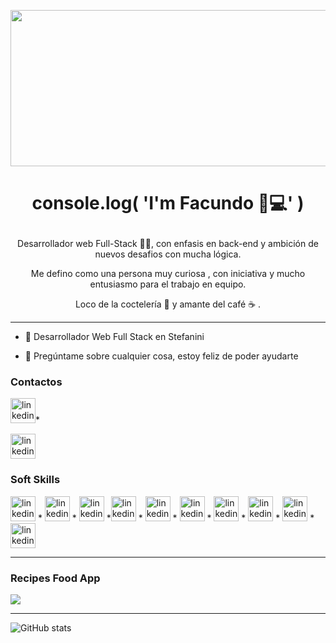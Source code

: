 <p align="center">
<img  width="600" height="250" src="https://media.giphy.com/media/iIqmM5tTjmpOB9mpbn/giphy.gif">
  </p>

#          		<p  align="center">                console.log( 'I'm Facundo 👋💻' )  </p>



<p  align="center">      Desarrollador web Full-Stack 👨‍💻, con enfasis en back-end y ambición de nuevos desafios con mucha lógica.</p>
<p  align="center"> Me defino como una persona muy curiosa , con iniciativa y mucho entusiasmo para el trabajo en equipo.</p>
           <p  align="center">Loco de la coctelería 🍹 y amante del café ☕ . </p>


---

- 🔭 Desarrollador Web Full Stack en Stefanini


- 💬 Pregúntame sobre cualquier cosa, estoy feliz de poder ayudarte




<h3>Contactos</h3>


 [<img src='https://www.flaticon.es/icono-gratis/linkedin_145807?term=linkedin&page=1&position=3&page=1&position=3&related_id=145807&origin=search' alt='linkedin' height='40'>](https://www.linkedin.com/in/facundo-duartes-dev//)*             

 [<img src='https://image.flaticon.com/icons/png/512/281/281769.png' alt='linkedin' height='40'>](https://www.linkedin.com/in/https://www.linkedin.com/in/facundo-duartes-dev//)   

<h3>Soft Skills</h3>

 [<img src='https://upload.wikimedia.org/wikipedia/commons/thumb/9/99/Unofficial_JavaScript_logo_2.svg/1200px-Unofficial_JavaScript_logo_2.svg.png' alt='linkedin' height='40'>](https://www.linkedin.com/in/https://www.linkedin.com/in/facundo-duartes-dev//)  * [<img src='https://elblogdecodigo.files.wordpress.com/2014/12/java_logo.png' alt='linkedin' height='40'>](https://www.linkedin.com/in/https://www.linkedin.com/in/facundo-duartes-dev//) * [<img src='https://cleventy.com/wp-content/uploads/2020/05/spring-boot.png' alt='linkedin' height='40'>](https://www.linkedin.com/in/https://www.linkedin.com/in/facundo-duartes-dev//) *[<img src='https://www.pablocabeza.xyz//assets/images/tecnologias/react.png' alt='linkedin' height='40'>](https://www.linkedin.com/in/https://www.linkedin.com/in/facundo-duartes-dev//) * [<img src='https://upload.wikimedia.org/wikipedia/commons/d/d9/Node.js_logo.svg' alt='linkedin' height='40'>](https://www.linkedin.com/in/https://www.linkedin.com/in/facundo-duartes-dev//) * [<img src='https://img.icons8.com/color/452/html-5--v1.png' alt='linkedin' height='40'>](https://www.linkedin.com/in/https://www.linkedin.com/in/facundo-duartes-dev//) * [<img src='https://cdn.icon-icons.com/icons2/2107/PNG/512/file_type_css_icon_130661.png' alt='linkedin' height='40'>](https://www.linkedin.com/in/https://www.linkedin.com/in/facundo-duartes-dev//) * [<img src='https://img2.freepng.es/20180816/wjj/kisspng-logo-mysql-5-einfhrung-programmierung-referen-mysql-5b758eb2670562.190553501534430898422.jpg' alt='linkedin' height='40'>](https://www.linkedin.com/in/https://www.linkedin.com/in/facundo-duartes-dev//) *  [<img src='https://upload.wikimedia.org/wikipedia/commons/thumb/2/29/Postgresql_elephant.svg/1200px-Postgresql_elephant.svg.png' alt='linkedin' height='40'>](https://www.linkedin.com/in/https://www.linkedin.com/in/facundo-duartes-dev//) * [<img src='https://e7.pngegg.com/pngimages/410/82/png-clipart-mongodb-inc-nosql-document-oriented-database-business-text-people.png' alt='linkedin' height='40'>](https://www.linkedin.com/in/https://www.linkedin.com/in/facundo-duartes-dev//)
 
 ---
 <h3>Recipes Food App</h3>
 <a href="https://github.com/facuduartes/Recipes-Food-App">
 <img align="center" src="https://github-readme-stats-nine-flax.vercel.app/api/pin?username=facuduartes&repo=Recipes-Food-App&show_owner=true &theme=dark" />
</a>

---
 
![GitHub stats](https://github-readme-stats.vercel.app/api?username=facuduartes&show_icons=true&theme=dark)  
